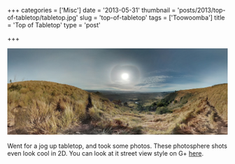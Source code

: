 +++
categories = ['Misc']
date = '2013-05-31'
thumbnail = 'posts/2013/top-of-tabletop/tabletop.jpg'
slug = 'top-of-tabletop'
tags = ['Toowoomba']
title = 'Top of Tabletop'
type = 'post'

+++

![Top of Tabletop](tabletop.jpg)

Went for a jog up tabletop, and took some photos. These photosphere shots even look cool in 2D. You can look at it street view style on G+ [here](https://plus.google.com/photos/112466174789327643543/albums/5881726813888767585/5884304948539185186?pid=5884304948539185186&oid=112466174789327643543).